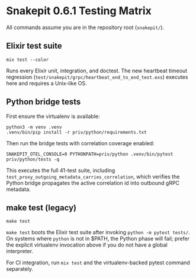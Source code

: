 # Snakepit 0.6.1 Testing Matrix

All commands assume you are in the repository root (`snakepit/`).

## Elixir test suite

```
mix test --color
```

Runs every Elixir unit, integration, and doctest. The new heartbeat timeout regression (`test/snakepit/grpc/heartbeat_end_to_end_test.exs`) executes here and requires a Unix-like OS.

## Python bridge tests

First ensure the virtualenv is available:

```
python3 -m venv .venv
.venv/bin/pip install -r priv/python/requirements.txt
```

Then run the bridge tests with correlation coverage enabled:

```
SNAKEPIT_OTEL_CONSOLE=0 PYTHONPATH=priv/python .venv/bin/pytest priv/python/tests -q
```

This executes the full 41-test suite, including `test_proxy_outgoing_metadata_carries_correlation`, which verifies the Python bridge propagates the active correlation id into outbound gRPC metadata.

## make test (legacy)

```
make test
```

`make test` boots the Elixir test suite after invoking `python -m pytest tests/`. On systems where `python` is not in $PATH, the Python phase will fail; prefer the explicit virtualenv invocation above if you do not have a global interpreter.

For CI integration, run `mix test` and the virtualenv-backed pytest command separately.
